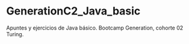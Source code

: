 # GenerationC2_Java_basic
Apuntes y ejercicios de Java básico. Bootcamp Generation, cohorte 02 Turing.
